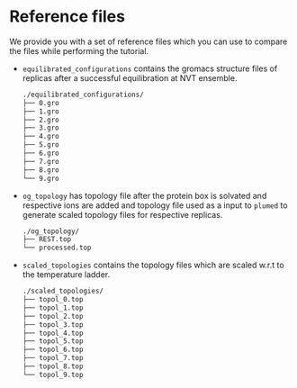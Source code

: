 # Reference files

We provide you with a set of reference files which you can use to compare the files while performing the tutorial. 
- `equilibrated_configurations` contains the gromacs structure files of replicas after a successful equilibration at NVT ensemble.
    ```bash
    ./equilibrated_configurations/
    ├── 0.gro
    ├── 1.gro
    ├── 2.gro
    ├── 3.gro
    ├── 4.gro
    ├── 5.gro
    ├── 6.gro
    ├── 7.gro
    ├── 8.gro
    └── 9.gro
    ```
- `og_topology` has topology file after the protein box is solvated and respective ions are added and topology file used as a input to `plumed` to generate scaled topology files for respective replicas.
    ```bash
    ./og_topology/
    ├── REST.top
    └── processed.top
    ```
- `scaled_topologies` contains the topology files which are scaled w.r.t to the temperature ladder.
    ```bash
    ./scaled_topologies/
    ├── topol_0.top
    ├── topol_1.top
    ├── topol_2.top
    ├── topol_3.top
    ├── topol_4.top
    ├── topol_5.top
    ├── topol_6.top
    ├── topol_7.top
    ├── topol_8.top
    └── topol_9.top
    ```